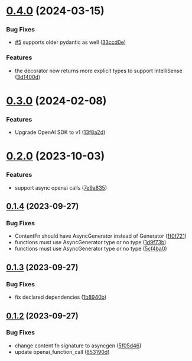 # [0.4.0](https://github.com/AlmogBaku/openai-streaming/compare/v0.3.0...v0.4.0) (2024-03-15)


### Bug Fixes

* [#5](https://github.com/AlmogBaku/openai-streaming/issues/5) supports older pydantic as well ([33ccd0e](https://github.com/AlmogBaku/openai-streaming/commit/33ccd0e40bad2b36cb9526ade81d82eb7f20cf43))


### Features

* the decorator now returns more explicit types to support IntelliSense ([3d1400d](https://github.com/AlmogBaku/openai-streaming/commit/3d1400de2eb819d22a9dcf38d0efa062cee4fc4d))





# [0.3.0](https://github.com/AlmogBaku/openai-streaming/compare/v0.2.0...v0.3.0) (2024-02-08)


### Features

* Upgrade OpenAI SDK to v1 ([13f8a2d](https://github.com/AlmogBaku/openai-streaming/commit/13f8a2d6a799536a82257538257c0180f170695b))





# [0.2.0](https://github.com/AlmogBaku/openai-streaming/compare/v0.1.4...v0.2.0) (2023-10-03)


### Features

* support async openai calls ([7e9a835](https://github.com/AlmogBaku/openai-streaming/commit/7e9a83531e6f2cc3f53cd845b0fc3bb7557ac56e))





## [0.1.4](https://github.com/AlmogBaku/openai-streaming/compare/v0.1.3...v0.1.4) (2023-09-27)


### Bug Fixes

* ContentFn should have AsyncGenerator instead of Generator ([1f0f721](https://github.com/AlmogBaku/openai-streaming/commit/1f0f721afd8b41a04d94d739f48a57e45c61ab2b))
* functions must use AsyncGenerator type or no type ([1d9f73b](https://github.com/AlmogBaku/openai-streaming/commit/1d9f73ba82f5df3c99007b7c31278a485291c914))
* functions must use AsyncGenerator type or no type ([5cf4ba0](https://github.com/AlmogBaku/openai-streaming/commit/5cf4ba002348cbba4aff48f10237f354b57382b0))





## [0.1.3](https://github.com/AlmogBaku/openai-streaming/compare/v0.1.2...v0.1.3) (2023-09-27)


### Bug Fixes

* fix declared dependencies ([1b8940b](https://github.com/AlmogBaku/openai-streaming/commit/1b8940b39dbceabdc5cc92abb13bc114c6c393c7))





## [0.1.2](https://github.com/AlmogBaku/openai-streaming/compare/v0.1.1...v0.1.2) (2023-09-27)


### Bug Fixes

* change content fn signature to asyncgen ([5f05d46](https://github.com/AlmogBaku/openai-streaming/commit/5f05d46b6b86ea6d2a29a4427ad6197d95cdd465))
* update openai_function_call ([853190d](https://github.com/AlmogBaku/openai-streaming/commit/853190dc1cabb135bccc99ca477c169acfad16c3))
